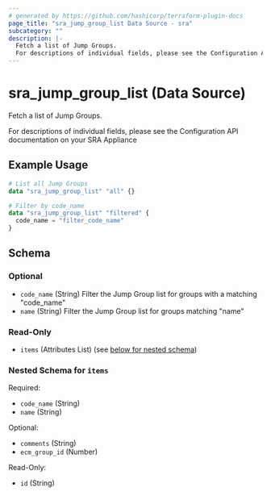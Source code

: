 ```yaml
---
# generated by https://github.com/hashicorp/terraform-plugin-docs
page_title: "sra_jump_group_list Data Source - sra"
subcategory: ""
description: |-
  Fetch a list of Jump Groups.
  For descriptions of individual fields, please see the Configuration API documentation on your SRA Appliance
---
```


# sra_jump_group_list (Data Source)

Fetch a list of Jump Groups.

For descriptions of individual fields, please see the Configuration API documentation on your SRA Appliance

## Example Usage

```terraform
# List all Jump Groups
data "sra_jump_group_list" "all" {}

# Filter by code_name
data "sra_jump_group_list" "filtered" {
  code_name = "filter_code_name"
}
```

<!-- schema generated by tfplugindocs -->
## Schema

### Optional

- `code_name` (String) Filter the Jump Group list for groups with a matching "code_name"
- `name` (String) Filter the Jump Group list for groups matching "name"

### Read-Only

- `items` (Attributes List) (see [below for nested schema](#nestedatt--items))

<a id="nestedatt--items"></a>
### Nested Schema for `items`

Required:

- `code_name` (String)
- `name` (String)

Optional:

- `comments` (String)
- `ecm_group_id` (Number)

Read-Only:

- `id` (String)


